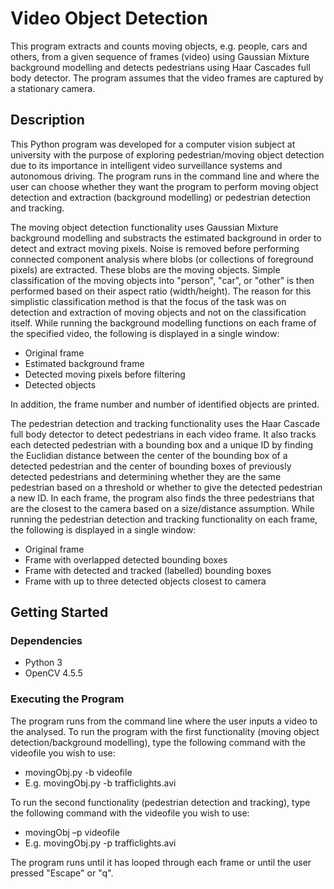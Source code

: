 # Video Object Detection
This program extracts and counts moving objects, e.g. people, cars and others, from a given sequence of frames (video) using Gaussian Mixture background modelling and detects pedestrians using Haar Cascades full body detector. The program assumes that the video frames are captured by a stationary camera.   

## Description

This Python program was developed for a computer vision subject at university with the purpose of exploring pedestrian/moving object detection due to its importance in intelligent video surveillance systems and autonomous driving. The program runs in the command line and where the user can choose whether they want the program to perform moving object detection and extraction (background modelling) or pedestrian detection and tracking. 

The moving object detection functionality uses Gaussian Mixture background modelling and substracts the estimated background in order to detect and extract moving pixels. Noise is removed before performing connected component analysis where blobs (or collections of foreground pixels) are extracted. These blobs are the moving objects. Simple classification of the moving objects into "person", "car", or "other" is then performed based on their aspect ratio (width/height). The reason for this simplistic classification method is that the focus of the task was on detection and extraction of moving objects and not on the classification itself. While running the background modelling functions on each frame of the specified video, the following is displayed in a single window:
- Original frame
- Estimated background frame
- Detected moving pixels before filtering
- Detected objects

In addition, the frame number and number of identified objects are printed. 

The pedestrian detection and tracking functionality uses the Haar Cascade full body detector to detect pedestrians in each video frame. It also tracks each detected pedestrian with a bounding box and a unique ID by finding the Euclidian distance between the center of the bounding box of a detected pedestrian and the center of bounding boxes of previously detected pedestrians and determining whether they are the same pedestrian based on a threshold or whether to give the detected pedestrian a new ID. In each frame, the program also finds the three pedestrians that are the closest to the camera based on a size/distance assumption. While running the pedestrian detection and tracking functionality on each frame, the following is displayed in a single window:
- Original frame
- Frame with overlapped detected bounding boxes
- Frame with detected and tracked (labelled) bounding boxes
- Frame with up to three detected objects closest to camera

## Getting Started

### Dependencies
- Python 3
- OpenCV 4.5.5

### Executing the Program

The program runs from the command line where the user inputs a video to the analysed. To run the program with the first functionality (moving object detection/background modelling), type the following command with the videofile you wish to use:
- movingObj.py -b videofile
- E.g. movingObj.py -b trafficlights.avi

To run the second functionality (pedestrian detection and tracking), type the following command with the videofile you wish to use:
- movingObj –p videofile
- E.g. movingObj.py -p trafficlights.avi

The program runs until it has looped through each frame or until the user pressed "Escape" or "q".
